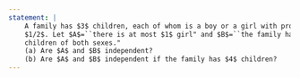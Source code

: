 ```yaml
---
statement: |
    A family has $3$ children, each of whom is a boy or a girl with probability
    $1/2$. Let $A$=``there is at most $1$ girl" and $B$=``the family has
    children of both sexes." 
    (a) Are $A$ and $B$ independent?
    (b) Are $A$ and $B$ independent if the family has $4$ children?
---
```

